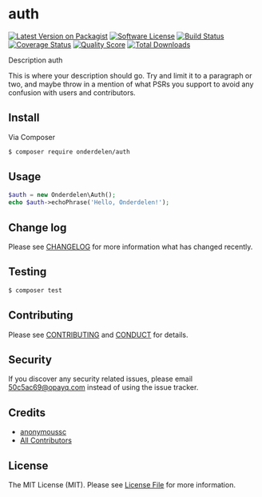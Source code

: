 # auth

[![Latest Version on Packagist][ico-version]][link-packagist]
[![Software License][ico-license]](LICENSE.md)
[![Build Status][ico-travis]][link-travis]
[![Coverage Status][ico-scrutinizer]][link-scrutinizer]
[![Quality Score][ico-code-quality]][link-code-quality]
[![Total Downloads][ico-downloads]][link-downloads]

Description auth

This is where your description should go. Try and limit it to a paragraph or two, and maybe throw in a mention of what
PSRs you support to avoid any confusion with users and contributors.

## Install

Via Composer

``` bash
$ composer require onderdelen/auth
```

## Usage

``` php
$auth = new Onderdelen\Auth();
echo $auth->echoPhrase('Hello, Onderdelen!');
```

## Change log

Please see [CHANGELOG](CHANGELOG.md) for more information what has changed recently.

## Testing

``` bash
$ composer test
```

## Contributing

Please see [CONTRIBUTING](CONTRIBUTING.md) and [CONDUCT](CONDUCT.md) for details.

## Security

If you discover any security related issues, please email 50c5ac69@opayq.com instead of using the issue tracker.

## Credits

- [anonymoussc][link-author]
- [All Contributors][link-contributors]

## License

The MIT License (MIT). Please see [License File](LICENSE.md) for more information.

[ico-version]: https://img.shields.io/packagist/v/onderdelen/auth.svg?style=flat-square
[ico-license]: https://img.shields.io/badge/license-MIT-brightgreen.svg?style=flat-square
[ico-travis]: https://img.shields.io/travis/onderdelen/auth/master.svg?style=flat-square
[ico-scrutinizer]: https://img.shields.io/scrutinizer/coverage/g/onderdelen/auth.svg?style=flat-square
[ico-code-quality]: https://img.shields.io/scrutinizer/g/onderdelen/auth.svg?style=flat-square
[ico-downloads]: https://img.shields.io/packagist/dt/onderdelen/auth.svg?style=flat-square

[link-packagist]: https://packagist.org/packages/onderdelen/auth
[link-travis]: https://travis-ci.org/onderdelen/auth
[link-scrutinizer]: https://scrutinizer-ci.com/g/onderdelen/auth/code-structure
[link-code-quality]: https://scrutinizer-ci.com/g/onderdelen/auth
[link-downloads]: https://packagist.org/packages/onderdelen/auth
[link-author]: https://github.com/onderdelen
[link-contributors]: ../../contributors
